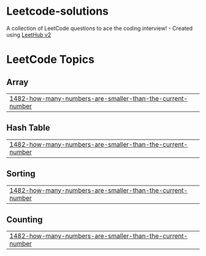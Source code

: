 # Leetcode-solutions
A collection of LeetCode questions to ace the coding interview! - Created using [LeetHub v2](https://github.com/arunbhardwaj/LeetHub-2.0)

<!---LeetCode Topics Start-->
# LeetCode Topics
## Array
|  |
| ------- |
| [1482-how-many-numbers-are-smaller-than-the-current-number](https://github.com/yashvi-dev/Leetcode-solutions/tree/master/1482-how-many-numbers-are-smaller-than-the-current-number) |
## Hash Table
|  |
| ------- |
| [1482-how-many-numbers-are-smaller-than-the-current-number](https://github.com/yashvi-dev/Leetcode-solutions/tree/master/1482-how-many-numbers-are-smaller-than-the-current-number) |
## Sorting
|  |
| ------- |
| [1482-how-many-numbers-are-smaller-than-the-current-number](https://github.com/yashvi-dev/Leetcode-solutions/tree/master/1482-how-many-numbers-are-smaller-than-the-current-number) |
## Counting
|  |
| ------- |
| [1482-how-many-numbers-are-smaller-than-the-current-number](https://github.com/yashvi-dev/Leetcode-solutions/tree/master/1482-how-many-numbers-are-smaller-than-the-current-number) |
<!---LeetCode Topics End-->